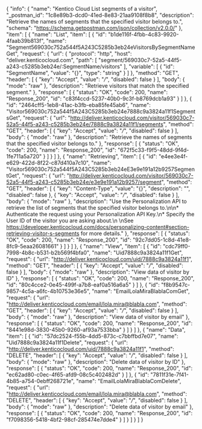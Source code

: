 {
  "info": {
    "name": "Kentico Cloud List segments of a visitor",
    "_postman_id": "1c8e89b3-dcd0-41ed-8e83-21aa9108f8b8",
    "description": "Retrieve the names of segments that the specified visitor belongs to.",
    "schema": "https://schema.getpostman.com/json/collection/v2.0.0/"
  },
  "item": [
    {
      "name": "List",
      "item": [
        {
          "id": "b1de116f-4fbb-4c83-9920-4faab39b813f",
          "name": "Segment569030c752a544f5A243C5285b3eb24eVisitorsBySegmentNameGet",
          "request": {
            "url": {
              "protocol": "http",
              "host": "deliver.kenticocloud.com",
              "path": [
                "segment/569030c7-52a5-44f5-a243-c5285b3eb24e/:SegmentName/visitors"
              ],
              "variable": [
                {
                  "id": "SegmentName",
                  "value": "{}",
                  "type": "string"
                }
              ]
            },
            "method": "GET",
            "header": [
              {
                "key": "Accept",
                "value": "*/*",
                "disabled": false
              }
            ],
            "body": {
              "mode": "raw"
            },
            "description": "Retrieve visitors that match the specified segment."
          },
          "response": [
            {
              "status": "OK",
              "code": 200,
              "name": "Response_200",
              "id": "c83f4ccd-5237-40b0-9c3f-b8769dcb1a93"
            }
          ]
        },
        {
          "id": "2464cff5-1eb8-41ac-b3fb-eba85fe45ab6",
          "name": "Visitor569030c752a544f5A243C5285b3eb24e7888c9a3824a11f1SegmentsGet",
          "request": {
            "url": "http://deliver.kenticocloud.com/visitor/569030c7-52a5-44f5-a243-c5285b3eb24e/7888c9a3824a11f1/segments",
            "method": "GET",
            "header": [
              {
                "key": "Accept",
                "value": "*/*",
                "disabled": false
              }
            ],
            "body": {
              "mode": "raw"
            },
            "description": "Retrieve the names of segments that the specified visitor belongs to."
          },
          "response": [
            {
              "status": "OK",
              "code": 200,
              "name": "Response_200",
              "id": "672f5c33-f9f5-48dd-9f4d-1fe711a5a720"
            }
          ]
        }
      ]
    },
    {
      "name": "Retrieving",
      "item": [
        {
          "id": "e4ee3e4f-e629-422d-8f22-c87d410a7c10",
          "name": "Visitor569030c752a544f5A243C5285b3eb24eE3e9e191a12b9257SegmentGet",
          "request": {
            "url": "http://deliver.kenticocloud.com/visitor/569030c7-52a5-44f5-a243-c5285b3eb24e/e3e9e191a12b9257/segment",
            "method": "GET",
            "header": [
              {
                "key": "Content-Type",
                "value": "{}",
                "description": "",
                "disabled": false
              },
              {
                "key": "Accept",
                "value": "*/*",
                "disabled": false
              }
            ],
            "body": {
              "mode": "raw"
            },
            "description": "Use the Personalization API to retrieve the list of segments that the specified visitor belongs to.\n\n* Authenticate the request using your Personalization API Key.\n* Specify the User ID of the visitor you are asking about.\n \nSee <https://developer.kenticocloud.com/docs/personalizing-content#section-retrieving-visitor-s-segments> for more details."
          },
          "response": [
            {
              "status": "OK",
              "code": 200,
              "name": "Response_200",
              "id": "92c7dd05-1c8d-41e8-8fc9-5eaa26081661"
            }
          ]
        }
      ]
    },
    {
      "name": "View",
      "item": [
        {
          "id": "cdc79ff0-7998-4b8c-b531-b2b569f4bfa0",
          "name": "Uid7888c9a3824a11f1Get",
          "request": {
            "url": "http://deliver.kenticocloud.com/uid/7888c9a3824a11f1",
            "method": "GET",
            "header": [
              {
                "key": "Accept",
                "value": "*/*",
                "disabled": false
              }
            ],
            "body": {
              "mode": "raw"
            },
            "description": "View data of visitor by ID"
          },
          "response": [
            {
              "status": "OK",
              "code": 200,
              "name": "Response_200",
              "id": "80c4cce2-0e45-499f-a7b8-eaf0a516a6a5"
            }
          ]
        },
        {
          "id": "f8b9547c-9857-4c5a-a6fc-4b10753e36e5",
          "name": "EmailLolaMiraBlablaComGet",
          "request": {
            "url": "http://deliver.kenticocloud.com/email/lola.mira@blabla.com",
            "method": "GET",
            "header": [
              {
                "key": "Accept",
                "value": "*/*",
                "disabled": false
              }
            ],
            "body": {
              "mode": "raw"
            },
            "description": "View data of visitor by email"
          },
          "response": [
            {
              "status": "OK",
              "code": 200,
              "name": "Response_200",
              "id": "8441e98d-3830-45b0-9260-af93a7533bba"
            }
          ]
        }
      ]
    },
    {
      "name": "Data",
      "item": [
        {
          "id": "57dc2524-f55b-4dd5-873c-c7bbffbd7e07",
          "name": "Uid7888c9a3824a11f1Delete",
          "request": {
            "url": "http://deliver.kenticocloud.com/uid/7888c9a3824a11f1",
            "method": "DELETE",
            "header": [
              {
                "key": "Accept",
                "value": "*/*",
                "disabled": false
              }
            ],
            "body": {
              "mode": "raw"
            },
            "description": "Delete data of visitor by ID"
          },
          "response": [
            {
              "status": "OK",
              "code": 200,
              "name": "Response_200",
              "id": "ec62ad80-c0ec-4f65-afd9-08c5c402482d"
            }
          ]
        },
        {
          "id": "7811f31e-7f41-4b85-a754-0ebff268721e",
          "name": "EmailLolaMiraBlablaComDelete",
          "request": {
            "url": "http://deliver.kenticocloud.com/email/lola.mira@blabla.com",
            "method": "DELETE",
            "header": [
              {
                "key": "Accept",
                "value": "*/*",
                "disabled": false
              }
            ],
            "body": {
              "mode": "raw"
            },
            "description": "Delete data of visitor by email"
          },
          "response": [
            {
              "status": "OK",
              "code": 200,
              "name": "Response_200",
              "id": "f7098356-5418-4bf2-98cf-285474e7dde4"
            }
          ]
        }
      ]
    }
  ]
}